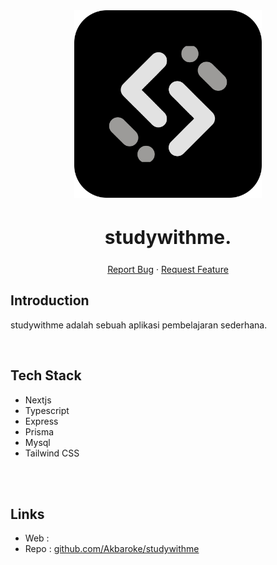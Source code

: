 <div align="center">
  <a href="">
    <img src="./frontend/public/studywithme.svg" alt="Logo" width="300">
  </a>
  <h2 style="font-size:30px;" align="center"><strong>studywithme.</strong></h2>
  <p align="center">
    <a href="https://github.com/Akbaroke/studywithme/issues">Report Bug</a>
    ·
    <a href="https://github.com/Akbaroke/studywithme/issues">Request Feature</a>
  </p>

</div>

## Introduction

studywithme adalah sebuah aplikasi pembelajaran sederhana.

<br/>

## Tech Stack

- Nextjs
- Typescript
- Express
- Prisma
- Mysql
- Tailwind CSS

<br/>


<br/>

## Links

- Web : 
- Repo : [github.com/Akbaroke/studywithme](https://github.com/Akbaroke/studywithme)
